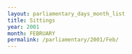 ```yaml
---
layout: parliamentary_days_month_list
title: Sittings
year: 2001
month: FEBRUARY
permalink: /parliamentary/2001/Feb/
---
```



